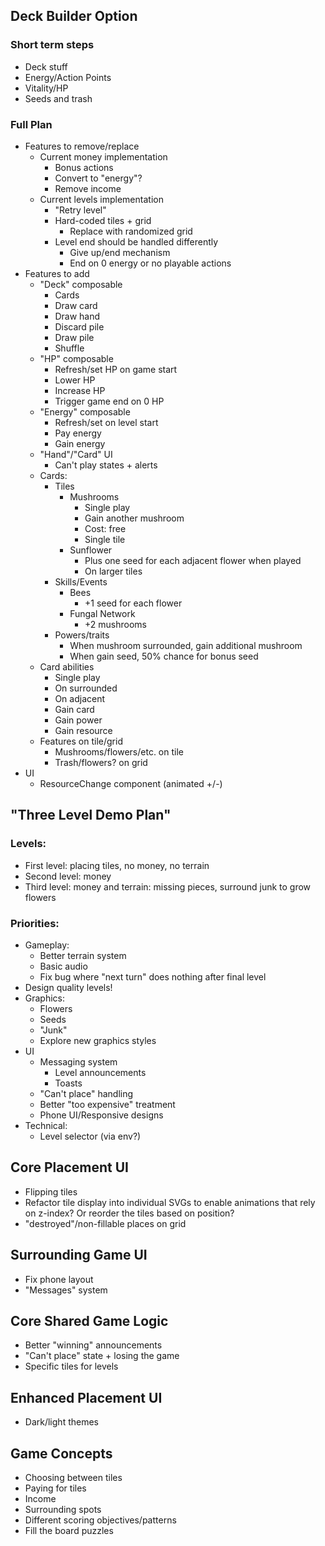 ## Deck Builder Option

### Short term steps

- Deck stuff
- Energy/Action Points
- Vitality/HP
- Seeds and trash

### Full Plan

- Features to remove/replace
  - Current money implementation
    - Bonus actions
    - Convert to "energy"?
    - Remove income
  - Current levels implementation
    - "Retry level"
    - Hard-coded tiles + grid
      - Replace with randomized grid
    - Level end should be handled differently
      - Give up/end mechanism
      - End on 0 energy or no playable actions
- Features to add
  - "Deck" composable
    - Cards
    - Draw card
    - Draw hand
    - Discard pile
    - Draw pile
    - Shuffle
  - "HP" composable
    - Refresh/set HP on game start
    - Lower HP
    - Increase HP
    - Trigger game end on 0 HP
  - "Energy" composable
    - Refresh/set on level start
    - Pay energy
    - Gain energy
  - "Hand"/"Card" UI
    - Can't play states + alerts
  - Cards:
    - Tiles
      - Mushrooms
        - Single play
        - Gain another mushroom
        - Cost: free
        - Single tile
      - Sunflower
        - Plus one seed for each adjacent flower when played
        - On larger tiles
    - Skills/Events 
      - Bees
        - +1 seed for each flower
      - Fungal Network
        - +2 mushrooms
    - Powers/traits
      - When mushroom surrounded, gain additional mushroom
      - When gain seed, 50% chance for bonus seed
  - Card abilities
    - Single play
    - On surrounded
    - On adjacent
    - Gain card
    - Gain power
    - Gain resource
  - Features on tile/grid
    - Mushrooms/flowers/etc. on tile
    - Trash/flowers? on grid
- UI
  - ResourceChange component (animated +/-)


## "Three Level Demo Plan"

### Levels:

- First level: placing tiles, no money, no terrain
- Second level: money
- Third level: money and terrain: missing pieces, surround junk to grow flowers

### Priorities:

- Gameplay:
  - Better terrain system
  - Basic audio
  - Fix bug where "next turn" does nothing after final level
- Design quality levels!
- Graphics:
  - Flowers
  - Seeds
  - "Junk"
  - Explore new graphics styles
- UI
  - Messaging system
    - Level announcements
    - Toasts
  - "Can't place" handling
  - Better "too expensive" treatment
  - Phone UI/Responsive designs
- Technical:
  - Level selector (via env?)

## Core Placement UI

- Flipping tiles
- Refactor tile display into individual SVGs to enable animations that rely on z-index? Or reorder the tiles based on position?
- "destroyed"/non-fillable places on grid

## Surrounding Game UI

- Fix phone layout
- "Messages" system

## Core Shared Game Logic

- Better "winning" announcements
- "Can't place" state + losing the game
- Specific tiles for levels

## Enhanced Placement UI

- Dark/light themes

## Game Concepts

- Choosing between tiles
- Paying for tiles
- Income
- Surrounding spots
- Different scoring objectives/patterns
- Fill the board puzzles
